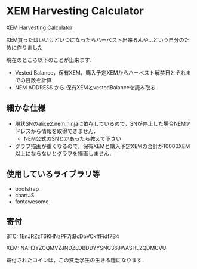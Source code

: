 # XEM Harvesting Calculator
[XEM Harvesting Calculator](https://xem-tool.netlify.com/)

XEM買ったはいいけどいつになったらハーベスト出来るんや…という自分のために作りました

現在のところ以下のことが出来ます．
* Vested Balance，保有XEM，購入予定XEMからハーベスト解禁日とそれまでの日数を計算
* NEM ADDRESS から 保有XEMとvestedBalanceを読み取る


## 細かな仕様
* 現状SNのalice2.nem.ninjaに依存しているので，SNが停止した場合NEMアドレスから情報を取得できません．
  * NEM公式のSNとかあったら教えて下さい
* グラフ描画が重くなるので，保有XEMと購入予定XEMの合計が10000XEM以上にならないとグラフを描画しません．

## 使用しているライブラリ等
* bootstrap
* chartJS
* fontawesome

## 寄付
BTC: 1EnJRZzT6KHNzPF7jtBcDbVCkffFidf7B4

XEM: NAH3YZCQMVZJNDZLDBDDYYSNC36JWASHL2QDMCVU

寄付されたコインは，この貧乏学生の生きる糧になります．